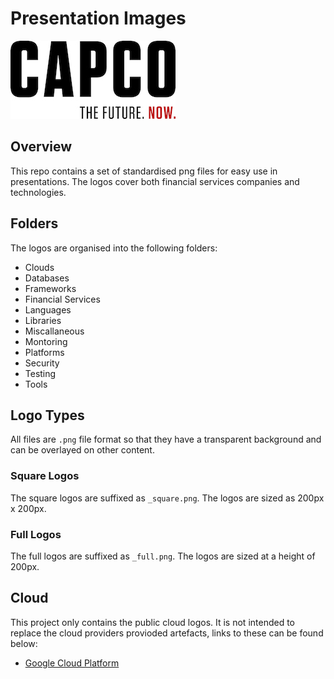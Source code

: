 # Presentation Images

![Capco](assets/capco_logo.jpg)

## Overview

This repo contains a set of standardised png files for easy use in presentations.  The logos cover both financial services companies and technologies.

## Folders

The logos are organised into the following folders:

* Clouds
* Databases
* Frameworks
* Financial Services
* Languages
* Libraries
* Miscallaneous
* Montoring
* Platforms
* Security
* Testing
* Tools

## Logo Types

All files are `.png` file format so that they have a transparent background and can be overlayed on other content.

### Square Logos

The square logos are suffixed as `_square.png`.  The logos are sized as 200px x 200px.

### Full Logos

The full logos are suffixed as `_full.png`.  The logos are sized at a height of 200px.

## Cloud

This project only contains the public cloud logos.  It is not intended to replace the cloud providers provioded artefacts, links to these can be found below:

* [Google Cloud Platform](https://cloud.google.com/icons/)
